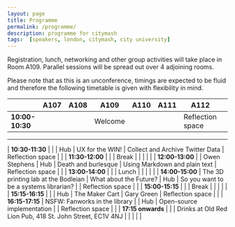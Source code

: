 ```yaml
---
layout: page
title: Programme
permalink: /programme/
description: programme for citymash
tags:  [speakers, london, citymash, city university]
---
```


Registration, lunch, networking and other group activities will take place in Room A109.  Parallel sessions will be spread out over 4 adjoining rooms.  

Please note that as this is an unconference, timings are expected to be fluid and therefore the following timetable is given with flexibility in mind.


|  | **A107** | **A108** | **A109** | **A110** | **A111** | **A112** |  |
|---------------|-------------------------------------|------------------------|-----------------------------------------------------------|----------------------------------------|----------------------------------|------------------|---|
| **10:00-10:30** |  |  | Welcome |  |  | Reflection space |  |
---
| **10:30-11:30** |  |  | Hub | UX for the WIN! | Collect and Archive Twitter Data | Reflection space |  |
| **11:30-12:00** |  |  | Break |  |  |  |  |
| **12:00-13:00** |  | Owen Stephens | Hub | Death and burlesque | Using Markdown and plain text | Reflection space |  |
| **13:00-14:00** |  |  | Lunch |  |  |  |  |
| **14:00-15:00** | The 3D printing lab at the Bodleian | What about the Future? | Hub | So you want to be a systems librarian? |  | Reflection space |  |
| **15:00-15:15** |  |  | Break |  |  |  |  |
| **15:15-16:15** |  |  | Hub | The Maker Cart | Gary Green | Reflection space |  |
| **16:15-17:15** | NSFW: Fanworks in the library |  | Hub | Open-source implementation |  | Reflection space |  |
| **17:15 onwards** |  |  | Drinks at Old Red Lion Pub, 418 St. John Street, EC1V 4NJ |  |  |  |  |